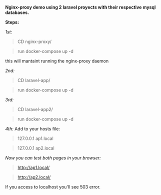 **Nginx-proxy demo using 2 laravel proyects with their respective mysql databases.**

**Steps:**

*1st:*
> CD nginx-proxy/

> run docker-compose up -d

this will mantaint running the nginx-proxy daemon


*2nd:*
> CD laravel-app/

> run docker-compose up -d

*3rd:*
> CD laravel-app2/

> run docker-compose up -d


*4th:*
Add to your hosts file:
>   127.0.0.1  ap1.local

>   127.0.0.1  ap2.local
  
*Now you can test both pages in your browser:*
>   http://ap1.local/

>   http://ap2.local/
  
  
If you access to localhost you'll see 503 error.
